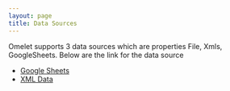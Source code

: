 ```yaml
---
layout: page
title: Data Sources
---
```


Omelet supports 3 data sources which are properties File, Xmls, GoogleSheets.
Below are the link for the data source 

* [Google Sheets](../Data/GoogleData)
* [XML Data](../Data/XMLData)